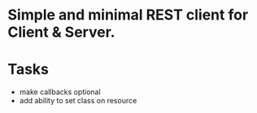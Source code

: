 # Simple and minimal REST client for Client & Server.

# Tasks

- make callbacks optional
- add ability to set class on resource